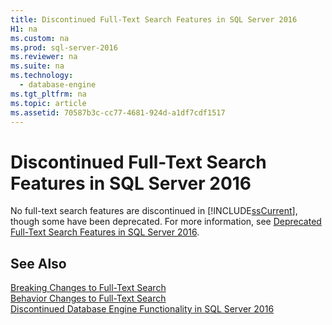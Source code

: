 ```yaml
---
title: Discontinued Full-Text Search Features in SQL Server 2016
H1: na
ms.custom: na
ms.prod: sql-server-2016
ms.reviewer: na
ms.suite: na
ms.technology: 
  - database-engine
ms.tgt_pltfrm: na
ms.topic: article
ms.assetid: 70587b3c-cc77-4681-924d-a1df7cdf1517
---
```

# Discontinued Full-Text Search Features in SQL Server 2016
  No full\-text search features are discontinued in [!INCLUDE[ssCurrent](../../Token/Other/ssCurrent_md.md)], though some have been deprecated. For more information, see [Deprecated Full-Text Search Features in SQL Server 2016](../../Topics/TopicNameNotContainA/Deprecated-Full-Text-Search-Features-in-SQL-Server-2016.md).  
  
## See Also  
 [Breaking Changes to Full-Text Search](../../Topics/TopicNameNotContainA/Breaking-Changes-to-Full-Text-Search.md)   
 [Behavior Changes to Full-Text Search](../../Topics/TopicNameNotContainA/Behavior-Changes-to-Full-Text-Search.md)   
 [Discontinued Database Engine Functionality in SQL Server 2016](../../Topics/TopicNameNotContainA/Discontinued-Database-Engine-Functionality-in-SQL-Server-2016.md)  
  
  